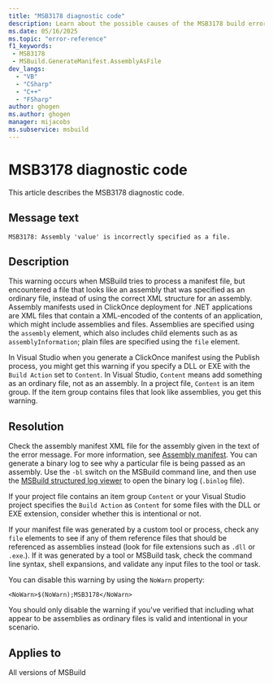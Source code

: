 ```yaml
---
title: "MSB3178 diagnostic code"
description: Learn about the possible causes of the MSB3178 build error, and get troubleshooting tips.
ms.date: 05/16/2025
ms.topic: "error-reference"
f1_keywords:
 - MSB3178
 - MSBuild.GenerateManifest.AssemblyAsFile
dev_langs:
  - "VB"
  - "CSharp"
  - "C++"
  - "FSharp"
author: ghogen
ms.author: ghogen
manager: mijacobs
ms.subservice: msbuild
---
```


# MSB3178 diagnostic code

<!-- :::ErrorDefinitionDescription::: -->
<!-- :::editable-content name="introDescription"::: -->
This article describes the MSB3178 diagnostic code.
<!-- :::editable-content-end::: -->

## Message text

<!-- :::editable-content name="messageText"::: -->
`MSB3178: Assembly 'value' is incorrectly specified as a file.`
<!-- :::editable-content-end::: -->
<!-- MSB3178: Assembly '{0}' is incorrectly specified as a file. -->

<!-- :::editable-content name="postOutputDescription"::: -->
<!--
{StrBegin="MSB3178: "}
-->
## Description

This warning occurs when MSBuild tries to process a manifest file, but encountered a file that looks like an assembly that was specified as an ordinary file, instead of using the correct XML structure for an assembly. Assembly manifests used in ClickOnce deployment for .NET applications are XML files that contain a XML-encoded of the contents of an application, which might include assemblies and files. Assemblies are specified using the `assembly` element, which also includes child elements such as as `assemblyInformation`; plain files are specified using the `file` element.

In Visual Studio when you generate a ClickOnce manifest using the Publish process, you might get this warning if you specify a DLL or EXE with the `Build Action` set to `Content`. In Visual Studio, `Content` means add something as an ordinary file, not as an assembly. In a project file, `Content` is an item group. If the item group contains files that look like assemblies, you get this warning.

## Resolution

Check the assembly manifest XML file for the assembly given in the text of the error message. For more information, see [Assembly manifest](/dotnet/standard/assembly/manifest). You can generate a binary log to see why a particular file is being passed as an assembly. Use the `-bl` switch on the MSBuild command line, and then use the [MSBuild structured log viewer](https://msbuildlog.com) to open the binary log (`.binlog` file).

If your project file contains an item group `Content` or your Visual Studio project specifies the `Build Action` as `Content` for some files with the DLL or EXE extension, consider whether this is intentional or not. 

If your manifest file was generated by a custom tool or process, check any `file` elements to see if any of them reference files that should be referenced as assemblies instead (look for file extensions such as `.dll` or `.exe`.). If it was generated by a tool or MSBuild task, check the command line syntax, shell expansions, and validate any input files to the tool or task.

You can disable this warning by using the `NoWarn` property:

`<NoWarn>$(NoWarn);MSB3178</NoWarn>`

You should only disable the warning if you've verified that including what appear to be assemblies as ordinary files is valid and intentional in your scenario.

<!-- :::editable-content-end::: -->
<!-- :::ErrorDefinitionDescription-end::: -->

## Applies to

All versions of MSBuild
